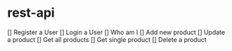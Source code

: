 # rest-api
[] Register a User
[] Login a User
[] Who am I
[] Add new product
[] Update a product
[] Get all products
[] Get single product
[] Delete a product
